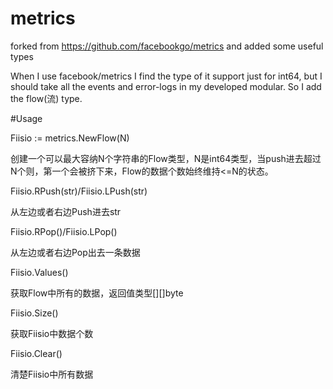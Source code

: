 # metrics
forked from https://github.com/facebookgo/metrics and added some useful types

When I use facebook/metrics I find the type of it support just for int64, but I should take all the events and error-logs in my developed modular. So I add the flow(流) type.

#Usage

Fiisio := metrics.NewFlow(N)

创建一个可以最大容纳N个字符串的Flow类型，N是int64类型，当push进去超过N个则，第一个会被挤下来，Flow的数据个数始终维持<=N的状态。


Fiisio.RPush(str)/Fiisio.LPush(str)

从左边或者右边Push进去str


Fiisio.RPop()/Fiisio.LPop()

从左边或者右边Pop出去一条数据


Fiisio.Values()

获取Flow中所有的数据，返回值类型[][]byte


Fiisio.Size()

获取Fiisio中数据个数


Fiisio.Clear()

清楚Fiisio中所有数据

